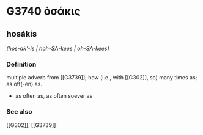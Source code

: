 # G3740 ὁσάκις

## hosákis

_(hos-ak'-is | hoh-SA-kees | oh-SA-kees)_

### Definition

multiple adverb from [[G3739]]; how (i.e., with [[G302]], so) many times as; as oft(-en) as.

- as often as, as often soever as

### See also

[[G302]], [[G3739]]

